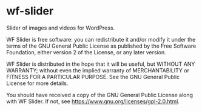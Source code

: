 # wf-slider
Slider of images and videos for WordPress.

WF Slider is free software: you can redistribute it and/or modify
it under the terms of the GNU General Public License as published by
the Free Software Foundation, either version 2 of the License, or
any later version.
 
WF Slider is distributed in the hope that it will be useful,
but WITHOUT ANY WARRANTY; without even the implied warranty of
MERCHANTABILITY or FITNESS FOR A PARTICULAR PURPOSE. See the
GNU General Public License for more details.
 
You should have received a copy of the GNU General Public License
along with WF Slider. If not, see https://www.gnu.org/licenses/gpl-2.0.html.

